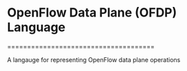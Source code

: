 # OpenFlow Data Plane (OFDP) Language
=====================================

A langauge for representing OpenFlow data plane operations
